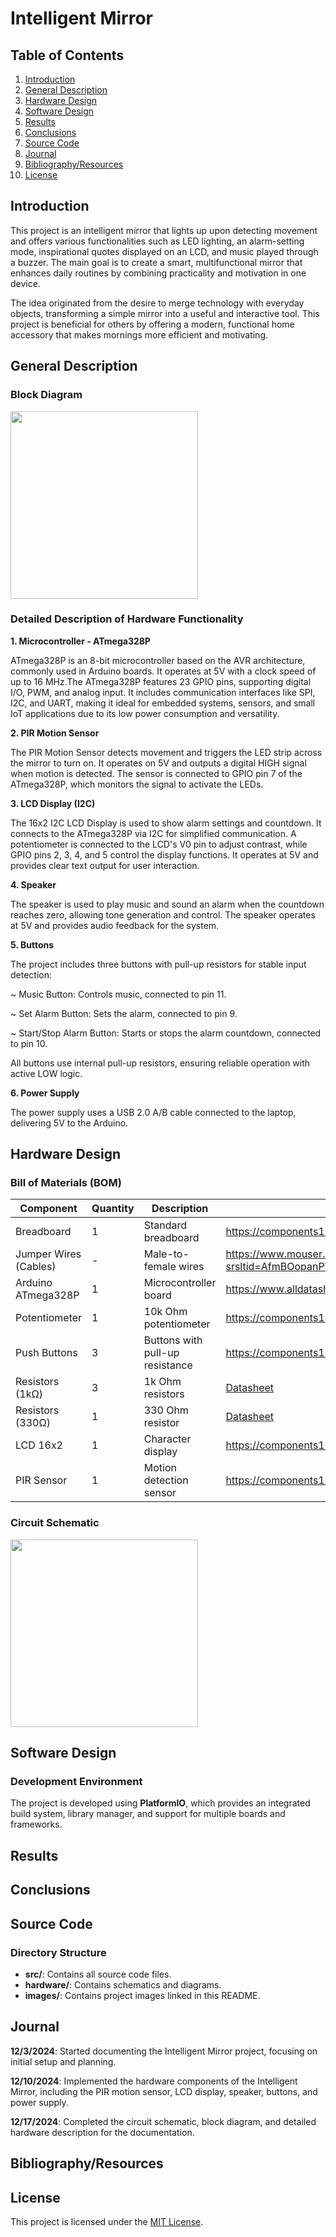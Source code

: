 # Intelligent Mirror
 ## Table of Contents
1. [Introduction](#introduction)
2. [General Description](#General-Description)
3. [Hardware Design](#Hardware-Design)
4. [Software Design](#Software-Design)
5. [Results](#Results)
6. [Conclusions](#Conclusions)
7. [Source Code](#Source-Code)
8. [Journal](#Journal)
9. [Bibliography/Resources](#Bibliography/Resources)
10. [License](#License)
    
 ## Introduction
 
 This project is an intelligent mirror that lights up upon detecting movement and offers various functionalities such as LED lighting, an alarm-setting mode, inspirational quotes displayed on an LCD, and music played through a buzzer. The main goal is to create a smart, multifunctional mirror that enhances daily routines by combining practicality and motivation in one device. 
 
 The idea originated from the desire to merge technology with everyday objects, transforming a simple mirror into a useful and interactive tool. This project is beneficial for others by offering a modern, functional home accessory that makes mornings more efficient and motivating.

## General Description
### Block Diagram
<a>
  <img src="https://github.com/mariaxadina/Intelligent-Mirror/blob/main/images/scheme.jpg" width="300"/>
</a>

### Detailed Description of Hardware Functionality
**1. Microcontroller - ATmega328P**

ATmega328P is an 8-bit microcontroller based on the AVR architecture, commonly used in Arduino boards. It operates at 5V with a clock speed of up to 16 MHz.The ATmega328P features 23 GPIO pins, supporting digital I/O, PWM, and analog input. It includes communication interfaces like SPI, I2C, and UART, making it ideal for embedded systems, sensors, and small IoT applications due to its low power consumption and versatility.

**2. PIR Motion Sensor**

The PIR Motion Sensor detects movement and triggers the LED strip across the mirror to turn on. It operates on 5V and outputs a digital HIGH signal when motion is detected. The sensor is connected to GPIO pin 7 of the ATmega328P, which monitors the signal to activate the LEDs.

**3. LCD Display (I2C)**

The 16x2 I2C LCD Display is used to show alarm settings and countdown. It connects to the ATmega328P via I2C for simplified communication. A potentiometer is connected to the LCD's V0 pin to adjust contrast, while GPIO pins 2, 3, 4, and 5 control the display functions. It operates at 5V and provides clear text output for user interaction.

**4. Speaker**

The speaker is used to play music and sound an alarm when the countdown reaches zero, allowing tone generation and control. The speaker operates at 5V and provides audio feedback for the system.

**5. Buttons**
   
The project includes three buttons with pull-up resistors for stable input detection:

~ Music Button: Controls music, connected to pin 11.

~ Set Alarm Button: Sets the alarm, connected to pin 9.

~ Start/Stop Alarm Button: Starts or stops the alarm countdown, connected to pin 10.

All buttons use internal pull-up resistors, ensuring reliable operation with active LOW logic.

**6. Power Supply**

The power supply uses a USB 2.0 A/B cable connected to the laptop, delivering 5V to the Arduino.

## Hardware Design 
### Bill of Materials (BOM)

| Component              | Quantity | Description                              | Datasheet                                                                                 |
|------------------------|----------|------------------------------------------|-------------------------------------------------------------------------------------------------|
| Breadboard             | 1        | Standard breadboard                      | https://components101.com/sites/default/files/component_datasheet/Breadboard%20Datasheet.pdf          |
| Jumper Wires (Cables)  | -        | Male-to-female wires                     | https://www.mouser.com/c/ds/tools-supplies/prototyping-products/jumper-wires/?srsltid=AfmBOopanPWOk8Ukw1_juN3MPRRptIMeLviuPscUZNwjSLqPMhHw0F-X|
| Arduino ATmega328P     | 1        | Microcontroller board                    | https://www.alldatasheet.com/datasheet-pdf/view/241077/ATMEL/ATMEGA328P.html |
| Potentiometer          | 1        | 10k Ohm potentiometer                    | https://components101.com/sites/default/files/component_datasheet/potentiometer%20datasheet.pdf                         |
| Push Buttons           | 3        | Buttons with pull-up resistance          | https://components101.com/sites/default/files/component_datasheet/Push-Button.pdf                 |
| Resistors (1kΩ)        | 3        | 1k Ohm resistors                         | [Datasheet](https://www.vishay.com/docs/31027/cmfind.pdf)                                      |
| Resistors (330Ω)       | 1        | 330 Ohm resistor                         | [Datasheet](https://www.vishay.com/docs/31027/cmfind.pdf)                                      |
| LCD 16x2               | 1        | Character display                        | https://components101.com/sites/default/files/component_datasheet/16x2%20LCD%20Datasheet.pdf                               |
| PIR Sensor             | 1        | Motion detection sensor                  | https://components101.com/sites/default/files/component_datasheet/Push-Button.pdf                |


### Circuit Schematic  
<a>
  <img src="https://github.com/mariaxadina/Intelligent-Mirror/blob/main/images/tinkercad.png" width="300"/>
</a>

## Software Design

### Development Environment  
The project is developed using **PlatformIO**, which provides an integrated build system, library manager, and support for multiple boards and frameworks.  

## Results

## Conclusions

## Source Code
### Directory Structure  
- **src/**: Contains all source code files.  
- **hardware/**: Contains schematics and diagrams.  
- **images/**: Contains project images linked in this README. 

## Journal
**12/3/2024**: Started documenting the Intelligent Mirror project, focusing on initial setup and planning.

**12/10/2024**: Implemented the hardware components of the Intelligent Mirror, including the PIR motion sensor, LCD display, speaker, buttons, and power supply.

**12/17/2024**: Completed the circuit schematic, block diagram, and detailed hardware description for the documentation.

## Bibliography/Resources

## License
This project is licensed under the [MIT License](./LICENSE).
